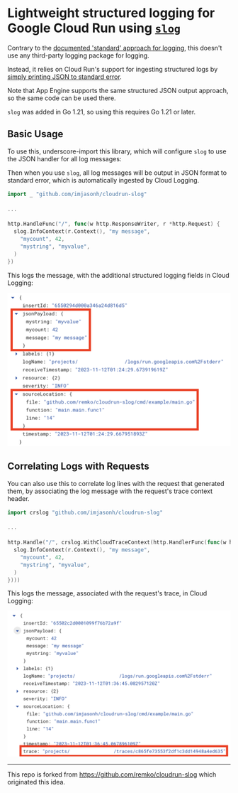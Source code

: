 # Lightweight structured logging for Google Cloud Run using [`slog`](https://pkg.go.dev/log/slog)

Contrary to the [documented 'standard' approach for logging](https://cloud.google.com/logging/docs/setup/go), this doesn't use any third-party logging package for logging.

Instead, it relies on Cloud Run's support for ingesting structured logs by [simply printing JSON to standard error](https://cloud.google.com/run/docs/logging#using-json).

Note that App Engine supports the same structured JSON output approach, so the same code can be used there.

`slog` was added in Go 1.21, so using this requires Go 1.21 or later.

## Basic Usage

To use this, underscore-import this library, which will configure `slog` to use the JSON handler for all log messages:

Then when you use `slog`, all log messages will be output in JSON format to standard error, which is automatically ingested by Cloud Logging.

```go
import _ "github.com/imjasonh/cloudrun-slog"

...

http.HandleFunc("/", func(w http.ResponseWriter, r *http.Request) {
  slog.InfoContext(r.Context(), "my message",
    "mycount", 42,
    "mystring", "myvalue",
  )
})
```

This logs the message, with the additional structured logging fields in Cloud Logging:

![Screenshot highlighting structured log entry in Cloud Logging](basic.png)

## Correlating Logs with Requests

You can also use this to correlate log lines with the request that generated them, by associating the log message with the request's trace context header.

```go
import crslog "github.com/imjasonh/cloudrun-slog"

...

http.Handle("/", crslog.WithCloudTraceContext(http.HandlerFunc(func(w http.ResponseWriter, r *http.Request) {
  slog.InfoContext(r.Context(), "my message",
    "mycount", 42,
    "mystring", "myvalue",
  )
})))
```

This logs the message, associated with the request's trace, in Cloud Logging:

![Screenshot highlighting trace-correlated log entry in Cloud Logging](correlated.png)

---

This repo is forked from https://github.com/remko/cloudrun-slog which originated this idea.
